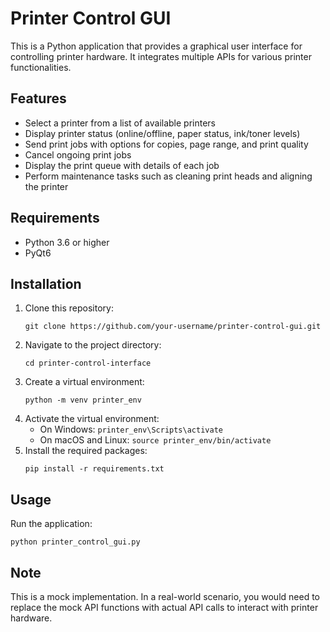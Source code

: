 # Printer Control GUI

This is a Python application that provides a graphical user interface for controlling printer hardware. It integrates multiple APIs for various printer functionalities.

## Features

- Select a printer from a list of available printers
- Display printer status (online/offline, paper status, ink/toner levels)
- Send print jobs with options for copies, page range, and print quality
- Cancel ongoing print jobs
- Display the print queue with details of each job
- Perform maintenance tasks such as cleaning print heads and aligning the printer

## Requirements

- Python 3.6 or higher
- PyQt6

## Installation

1. Clone this repository:
   ```
   git clone https://github.com/your-username/printer-control-gui.git
   ```
2. Navigate to the project directory:
   ```
   cd printer-control-interface
   ```
3. Create a virtual environment:
   ```
   python -m venv printer_env
   ```
4. Activate the virtual environment:
   - On Windows: `printer_env\Scripts\activate`
   - On macOS and Linux: `source printer_env/bin/activate`
5. Install the required packages:
   ```
   pip install -r requirements.txt
   ```

## Usage

Run the application:
```
python printer_control_gui.py
```

## Note

This is a mock implementation. In a real-world scenario, you would need to replace the mock API functions with actual API calls to interact with printer hardware.

